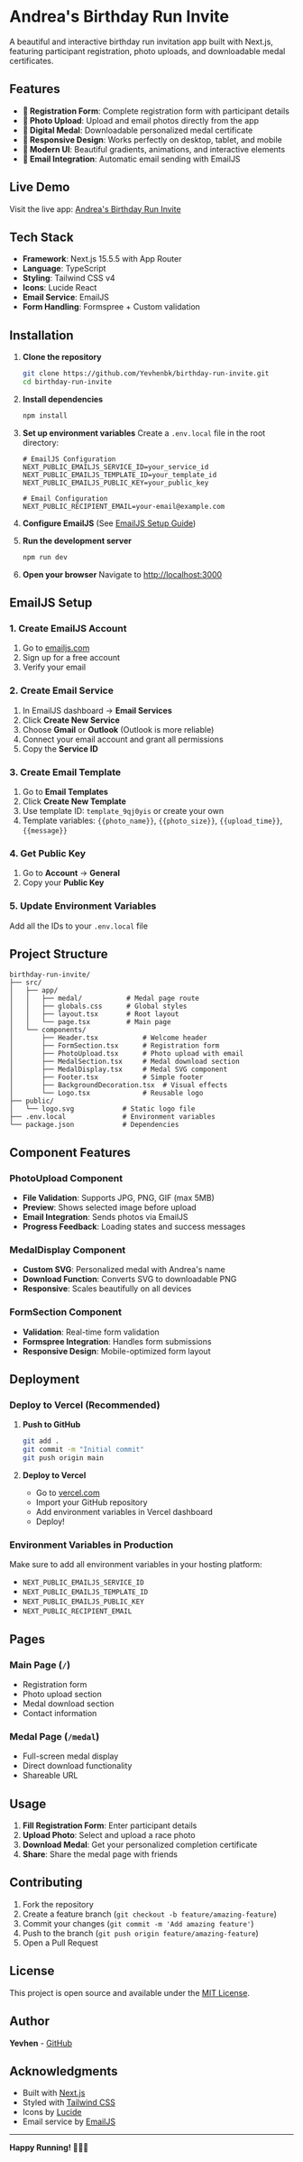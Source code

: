 # Andrea's Birthday Run Invite

A beautiful and interactive birthday run invitation app built with Next.js, featuring participant registration, photo uploads, and downloadable medal certificates.

## Features

- **📝 Registration Form**: Complete registration form with participant details
- **📸 Photo Upload**: Upload and email photos directly from the app
- **🏅 Digital Medal**: Downloadable personalized medal certificate
- **📱 Responsive Design**: Works perfectly on desktop, tablet, and mobile
- **🎨 Modern UI**: Beautiful gradients, animations, and interactive elements
- **📧 Email Integration**: Automatic email sending with EmailJS

## Live Demo

Visit the live app: [Andrea's Birthday Run Invite](https://andreas-birthday-run.vercel.app/)

## Tech Stack

- **Framework**: Next.js 15.5.5 with App Router
- **Language**: TypeScript
- **Styling**: Tailwind CSS v4
- **Icons**: Lucide React
- **Email Service**: EmailJS
- **Form Handling**: Formspree + Custom validation

## Installation

1. **Clone the repository**
   ```bash
   git clone https://github.com/Yevhenbk/birthday-run-invite.git
   cd birthday-run-invite
   ```

2. **Install dependencies**
   ```bash
   npm install
   ```

3. **Set up environment variables**
   Create a `.env.local` file in the root directory:
   ```env
   # EmailJS Configuration
   NEXT_PUBLIC_EMAILJS_SERVICE_ID=your_service_id
   NEXT_PUBLIC_EMAILJS_TEMPLATE_ID=your_template_id
   NEXT_PUBLIC_EMAILJS_PUBLIC_KEY=your_public_key
   
   # Email Configuration
   NEXT_PUBLIC_RECIPIENT_EMAIL=your-email@example.com
   ```

4. **Configure EmailJS** (See [EmailJS Setup Guide](#-emailjs-setup))

5. **Run the development server**
   ```bash
   npm run dev
   ```

6. **Open your browser**
   Navigate to [http://localhost:3000](http://localhost:3000)

## EmailJS Setup

### 1. Create EmailJS Account
1. Go to [emailjs.com](https://www.emailjs.com/)
2. Sign up for a free account
3. Verify your email

### 2. Create Email Service
1. In EmailJS dashboard → **Email Services**
2. Click **Create New Service**
3. Choose **Gmail** or **Outlook** (Outlook is more reliable)
4. Connect your email account and grant all permissions
5. Copy the **Service ID**

### 3. Create Email Template
1. Go to **Email Templates**
2. Click **Create New Template**
3. Use template ID: `template_9qj0yis` or create your own
4. Template variables: `{{photo_name}}`, `{{photo_size}}`, `{{upload_time}}`, `{{message}}`

### 4. Get Public Key
1. Go to **Account** → **General**
2. Copy your **Public Key**

### 5. Update Environment Variables
Add all the IDs to your `.env.local` file

## Project Structure

```
birthday-run-invite/
├── src/
│   ├── app/
│   │   ├── medal/           # Medal page route
│   │   ├── globals.css      # Global styles
│   │   ├── layout.tsx       # Root layout
│   │   └── page.tsx         # Main page
│   └── components/
│       ├── Header.tsx           # Welcome header
│       ├── FormSection.tsx      # Registration form
│       ├── PhotoUpload.tsx      # Photo upload with email
│       ├── MedalSection.tsx     # Medal download section
│       ├── MedalDisplay.tsx     # Medal SVG component
│       ├── Footer.tsx           # Simple footer
│       ├── BackgroundDecoration.tsx  # Visual effects
│       └── Logo.tsx             # Reusable logo
├── public/
│   └── logo.svg            # Static logo file
├── .env.local              # Environment variables
└── package.json            # Dependencies
```

## Component Features

### PhotoUpload Component
- **File Validation**: Supports JPG, PNG, GIF (max 5MB)
- **Preview**: Shows selected image before upload
- **Email Integration**: Sends photos via EmailJS
- **Progress Feedback**: Loading states and success messages

### MedalDisplay Component
- **Custom SVG**: Personalized medal with Andrea's name
- **Download Function**: Converts SVG to downloadable PNG
- **Responsive**: Scales beautifully on all devices

### FormSection Component
- **Validation**: Real-time form validation
- **Formspree Integration**: Handles form submissions
- **Responsive Design**: Mobile-optimized form layout

## Deployment

### Deploy to Vercel (Recommended)

1. **Push to GitHub**
   ```bash
   git add .
   git commit -m "Initial commit"
   git push origin main
   ```

2. **Deploy to Vercel**
   - Go to [vercel.com](https://vercel.com)
   - Import your GitHub repository
   - Add environment variables in Vercel dashboard
   - Deploy!

### Environment Variables in Production
Make sure to add all environment variables in your hosting platform:
- `NEXT_PUBLIC_EMAILJS_SERVICE_ID`
- `NEXT_PUBLIC_EMAILJS_TEMPLATE_ID`
- `NEXT_PUBLIC_EMAILJS_PUBLIC_KEY`
- `NEXT_PUBLIC_RECIPIENT_EMAIL`

## Pages

### Main Page (`/`)
- Registration form
- Photo upload section
- Medal download section
- Contact information

### Medal Page (`/medal`)
- Full-screen medal display
- Direct download functionality
- Shareable URL

## Usage

1. **Fill Registration Form**: Enter participant details
2. **Upload Photo**: Select and upload a race photo
3. **Download Medal**: Get your personalized completion certificate
4. **Share**: Share the medal page with friends

## Contributing

1. Fork the repository
2. Create a feature branch (`git checkout -b feature/amazing-feature`)
3. Commit your changes (`git commit -m 'Add amazing feature'`)
4. Push to the branch (`git push origin feature/amazing-feature`)
5. Open a Pull Request

## License

This project is open source and available under the [MIT License](LICENSE).

## Author

**Yevhen** - [GitHub](https://github.com/Yevhenbk)

## Acknowledgments

- Built with [Next.js](https://nextjs.org/)
- Styled with [Tailwind CSS](https://tailwindcss.com/)
- Icons by [Lucide](https://lucide.dev/)
- Email service by [EmailJS](https://www.emailjs.com/)

---

**Happy Running! 🏃‍♀️🎉**
